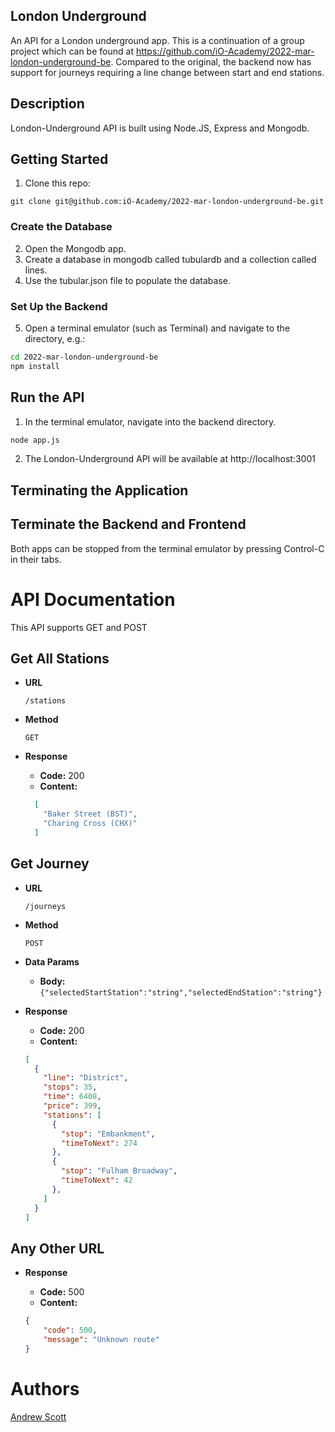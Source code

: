 ## London Underground
An API for a London underground app. This is a continuation of a group project which can be found at https://github.com/iO-Academy/2022-mar-london-underground-be. Compared to the original, the backend now has support for journeys requiring a line change between start and end stations.

## Description
London-Underground API is built using Node.JS, Express and Mongodb.

## Getting Started
1. Clone this repo:
```
git clone git@github.com:iO-Academy/2022-mar-london-underground-be.git
```
### Create the Database
2. Open the Mongodb app.
3. Create a database in mongodb called tubulardb and a collection called lines.
4. Use the tubular.json file to populate the database.

### Set Up the Backend
5. Open a terminal emulator (such as Terminal) and navigate to the directory, e.g.:
```bash
cd 2022-mar-london-underground-be
npm install
```

## Run the API
1. In the terminal emulator, navigate into the backend directory.
```bash
node app.js
```
2. The London-Underground API will be available at http://localhost:3001

## Terminating the Application
## Terminate the Backend and Frontend
Both apps can be stopped from the terminal emulator by pressing Control-C in their tabs.

# API Documentation
This API supports GET and POST

## Get All Stations

* **URL**

  `/stations`

* **Method**

  `GET`

* **Response**
  * **Code:** 200
  * **Content:**
  ```json
    [
      "Baker Street (BST)",
      "Charing Cross (CHX)"
    ]
  ```
    
 ## Get Journey

* **URL**

  `/journeys`

* **Method**

  `POST`
 
* **Data Params**

  * **Body:** `{"selectedStartStation":"string","selectedEndStation":"string"}`

* **Response**

  * **Code:** 200 <br />
  * **Content:** <br />
  ```json
  [
    {
      "line": "District",
      "stops": 35,
      "time": 6408,
      "price": 399,
      "stations": [
        {
          "stop": "Embankment",
          "timeToNext": 274
        },
        {
          "stop": "Fulham Broadway",
          "timeToNext": 42
        },
      ]
    }
  ]
  ```
  
## Any Other URL

* **Response**

  * **Code:** 500
  * **Content:**
  ```json
  {
      "code": 500,
      "message": "Unknown route"
  }
  ```
    
# Authors

[Andrew Scott](https://github.com/AndrewScott85)

